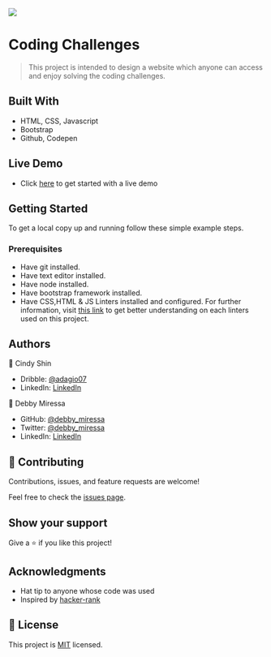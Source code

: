 ![](https://img.shields.io/badge/Microverse-blueviolet)

# Coding Challenges

> This project is intended to design a website which anyone can access and enjoy solving the coding challenges.


## Built With

- HTML, CSS, Javascript
- Bootstrap
- Github, Codepen

## Live Demo

- Click [here](https://debbymiressa.github.io/CodingChallenges/) to get started with a live demo


## Getting Started

To get a local copy up and running follow these simple example steps.

### Prerequisites

- Have git installed.
- Have text editor installed.
- Have node installed.
- Have bootstrap framework installed.
- Have CSS,HTML & JS Linters installed and configured. For further information, visit [this link](https://github.com/microverseinc/linters-config/blob/master/README.md) to get better understanding on each linters used on this project.

## Authors

👤 Cindy Shin

- Dribble: [@adagio07](http://dribbble.com/adagio07)
- LinkedIn: [LinkedIn](http://linkedin.com/in/adagio07)

👤 Debby Miressa

- GitHub: [@debby_miressa](https://github.com/DebbyMiressa)
- Twitter: [@debby_miressa](https://twitter.com/debby_miressa)
- LinkedIn: [LinkedIn](https://www.linkedin.com/in/debby-miressa-0b85b6182)

## 🤝 Contributing

Contributions, issues, and feature requests are welcome!

Feel free to check the [issues page](../../issues/).

## Show your support

Give a ⭐️ if you like this project!

## Acknowledgments

- Hat tip to anyone whose code was used
- Inspired by [hacker-rank](https://www.hackerrank.com/)

## 📝 License

This project is [MIT](./MIT.md) licensed.
